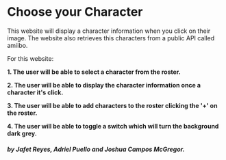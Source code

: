 
# Choose your Character

This website will display a character information when you click on their image. The website also retrieves this characters from
a public API called amiibo.

For this website:

**1. The user will be able to select a character from the roster.**

**2. The user will be able to display the character information once a character it's click.**

**3. The user will be able to add characters to the roster clicking the '+' on the roster.**

**4. The user will be able to toggle a switch which will turn the background dark grey.**


##### **by Jafet Reyes, Adriel Puello and Joshua Campos McGregor.**